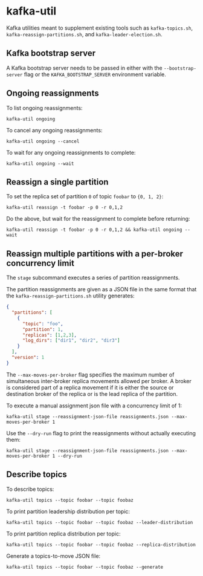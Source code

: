 # kafka-util

Kafka utilities meant to supplement existing tools such as `kafka-topics.sh`, `kafka-reassign-partitions.sh`, and `kafka-leader-election.sh`.

## Kafka bootstrap server

A Kafka bootstrap server needs to be passed in either with the `--bootstrap-server` flag or the `KAFKA_BOOTSTRAP_SERVER` environment variable.

## Ongoing reassignments

To list ongoing reassignments:
```shell
kafka-util ongoing
```

To cancel any ongoing reassignments:
```shell
kafka-util ongoing --cancel
```

To wait for any ongoing reassignments to complete:
```shell
kafka-util ongoing --wait
```

## Reassign a single partition

To set the replica set of partition `0` of topic `foobar` to `{0, 1, 2}`:
```shell
kafka-util reassign -t foobar -p 0 -r 0,1,2
```

Do the above, but wait for the reassignment to complete before returning:
```shell
kafka-util reassign -t foobar -p 0 -r 0,1,2 && kafka-util ongoing --wait
```

## Reassign multiple partitions with a per-broker concurrency limit

The `stage` subcommand executes a series of partition reassignments.

The partition reassignments are given as a JSON file in the same format that the
`kafka-reassign-partitions.sh` utility generates:

```json
{
  "partitions": [
    {
      "topic": "foo",
      "partition": 1,
      "replicas": [1,2,3],
      "log_dirs": ["dir1", "dir2", "dir3"]
    }
  ],
  "version": 1
}
```

The `--max-moves-per-broker` flag specifies the maximum number of simultaneous
inter-broker replica movements allowed per broker. A broker is considered part
of a replica movement if it is either the source or destination broker of the
replica or is the lead replica of the partition.

To execute a manual assignment json file with a concurrency limit of 1:
```shell
kafka-util stage --reassignment-json-file reassignments.json --max-moves-per-broker 1
```

Use the `--dry-run` flag to print the reassignments without actually executing them:
```shell
kafka-util stage --reassignment-json-file reassignments.json --max-moves-per-broker 1 --dry-run
```

## Describe topics

To describe topics:
```shell
kafka-util topics --topic foobar --topic foobaz
```

To print partition leadership distribution per topic:
```shell
kafka-util topics --topic foobar --topic foobaz --leader-distribution
```

To print partition replica distribution per topic:
```shell
kafka-util topics --topic foobar --topic foobaz --replica-distribution
```

Generate a topics-to-move JSON file:
```shell
kafka-util topics --topic foobar --topic foobaz --generate
```